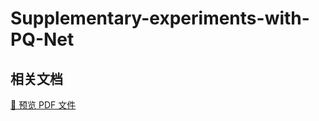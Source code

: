 # Supplementary-experiments-with-PQ-Net
## 相关文档
[📖 预览 PDF 文件](https://github.com/your-repo-name/your-folder/raw/main/document.pdf)
